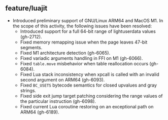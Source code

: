 ## feature/luajit

* Introduced preliminary support of GNU/Linux ARM64 and MacOS M1. In the scope of
  this activity, the following issues have been resolved:
  - Introduced support for a full 64-bit range of lightuserdata values (gh-2712).
  - Fixed memory remapping issue when the page leaves 47-bit segments.
  - Fixed M1 architecture detection (gh-6065).
  - Fixed variadic arguments handling in FFI on M1 (gh-6066).
  - Fixed `table.move` misbehavior when table reallocation occurs (gh-6084).
  - Fixed Lua stack inconsistency when xpcall is called with an invalid second
    argument on ARM64 (gh-6093).
  - Fixed `BC_USETS` bytecode semantics for closed upvalues and gray strings.
  - Fixed side exit jump target patching considering the range values of the
    particular instruction (gh-6098).
  - Fixed current Lua coroutine restoring on an exceptional path on ARM64 (gh-6189).
